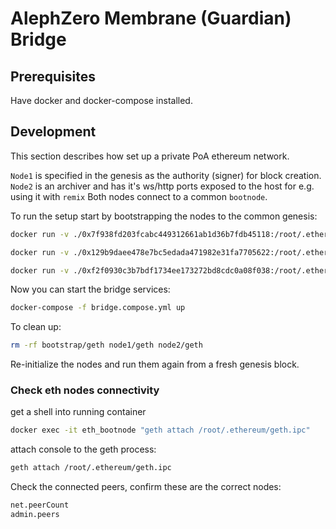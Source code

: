 # AlephZero Membrane (Guardian) Bridge

## Prerequisites

Have docker and docker-compose installed.

## Development

This section describes how set up a private PoA ethereum network.

`Node1` is specified in the genesis as the authority (signer) for block creation.
`Node2` is an archiver and has it's ws/http ports exposed to the host for e.g. using it with `remix`
Both nodes connect to a common `bootnode`.

To run the setup start by bootstrapping the nodes to the common genesis:

```bash
docker run -v ./0x7f938fd203fcabc449312661ab1d36b7fdb45118:/root/.ethereum ethereum/client-go:release-1.12 init --datadir /root/.ethereum /root/.ethereum/genesis.json &&

docker run -v ./0x129b9daee478e7bc5edada471982e31fa7705622:/root/.ethereum ethereum/client-go:release-1.12 init --datadir /root/.ethereum /root/.ethereum/genesis.json &&

docker run -v ./0xf2f0930c3b7bdf1734ee173272bd8cdc0a08f038:/root/.ethereum ethereum/client-go:release-1.12 init --datadir /root/.ethereum /root/.ethereum/genesis.json
```

Now you can start the bridge services:

```bash
docker-compose -f bridge.compose.yml up
```

To clean up:

```bash
rm -rf bootstrap/geth node1/geth node2/geth
```

Re-initialize the nodes and run them again from a fresh genesis block.

### Check eth nodes connectivity

get a shell into running container

```bash
docker exec -it eth_bootnode "geth attach /root/.ethereum/geth.ipc"
```

attach console to the geth process:

```bash
geth attach /root/.ethereum/geth.ipc
```

Check the connected peers, confirm these are the correct nodes:

```bash
net.peerCount
admin.peers
```
